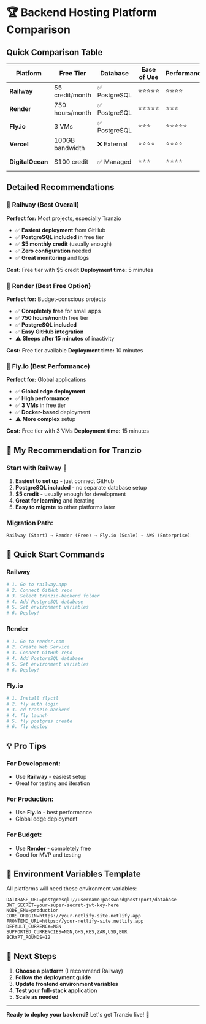 # 🏆 Backend Hosting Platform Comparison

## Quick Comparison Table

| Platform | Free Tier | Database | Ease of Use | Performance | Best For |
|----------|-----------|----------|-------------|-------------|----------|
| **Railway** | $5 credit/month | ✅ PostgreSQL | ⭐⭐⭐⭐⭐ | ⭐⭐⭐⭐ | **Recommended** |
| **Render** | 750 hours/month | ✅ PostgreSQL | ⭐⭐⭐⭐⭐ | ⭐⭐⭐ | **Free Option** |
| **Fly.io** | 3 VMs | ✅ PostgreSQL | ⭐⭐⭐ | ⭐⭐⭐⭐⭐ | **Global Scale** |
| **Vercel** | 100GB bandwidth | ❌ External | ⭐⭐⭐⭐ | ⭐⭐⭐⭐ | **Serverless** |
| **DigitalOcean** | $100 credit | ✅ Managed | ⭐⭐⭐ | ⭐⭐⭐⭐ | **VPS Alternative** |

## Detailed Recommendations

### 🥇 **Railway (Best Overall)**
**Perfect for:** Most projects, especially Tranzio
- ✅ **Easiest deployment** from GitHub
- ✅ **PostgreSQL included** in free tier
- ✅ **$5 monthly credit** (usually enough)
- ✅ **Zero configuration** needed
- ✅ **Great monitoring** and logs

**Cost:** Free tier with $5 credit
**Deployment time:** 5 minutes

### 🥈 **Render (Best Free Option)**
**Perfect for:** Budget-conscious projects
- ✅ **Completely free** for small apps
- ✅ **750 hours/month** free tier
- ✅ **PostgreSQL included**
- ✅ **Easy GitHub integration**
- ⚠️ **Sleeps after 15 minutes** of inactivity

**Cost:** Free tier available
**Deployment time:** 10 minutes

### 🥉 **Fly.io (Best Performance)**
**Perfect for:** Global applications
- ✅ **Global edge deployment**
- ✅ **High performance**
- ✅ **3 VMs** in free tier
- ✅ **Docker-based** deployment
- ⚠️ **More complex** setup

**Cost:** Free tier with 3 VMs
**Deployment time:** 15 minutes

## 🎯 **My Recommendation for Tranzio**

### **Start with Railway** 🚀
1. **Easiest to set up** - just connect GitHub
2. **PostgreSQL included** - no separate database setup
3. **$5 credit** - usually enough for development
4. **Great for learning** and iterating
5. **Easy to migrate** to other platforms later

### **Migration Path:**
```
Railway (Start) → Render (Free) → Fly.io (Scale) → AWS (Enterprise)
```

## 🚀 **Quick Start Commands**

### Railway
```bash
# 1. Go to railway.app
# 2. Connect GitHub repo
# 3. Select tranzio-backend folder
# 4. Add PostgreSQL database
# 5. Set environment variables
# 6. Deploy!
```

### Render
```bash
# 1. Go to render.com
# 2. Create Web Service
# 3. Connect GitHub repo
# 4. Add PostgreSQL database
# 5. Set environment variables
# 6. Deploy!
```

### Fly.io
```bash
# 1. Install flyctl
# 2. fly auth login
# 3. cd tranzio-backend
# 4. fly launch
# 5. fly postgres create
# 6. fly deploy
```

## 💡 **Pro Tips**

### **For Development:**
- Use **Railway** - easiest setup
- Great for testing and iteration

### **For Production:**
- Use **Fly.io** - best performance
- Global edge deployment

### **For Budget:**
- Use **Render** - completely free
- Good for MVP and testing

## 🔧 **Environment Variables Template**

All platforms will need these environment variables:

```env
DATABASE_URL=postgresql://username:password@host:port/database
JWT_SECRET=your-super-secret-jwt-key-here
NODE_ENV=production
CORS_ORIGIN=https://your-netlify-site.netlify.app
FRONTEND_URL=https://your-netlify-site.netlify.app
DEFAULT_CURRENCY=NGN
SUPPORTED_CURRENCIES=NGN,GHS,KES,ZAR,USD,EUR
BCRYPT_ROUNDS=12
```

## 🎉 **Next Steps**

1. **Choose a platform** (I recommend Railway)
2. **Follow the deployment guide**
3. **Update frontend environment variables**
4. **Test your full-stack application**
5. **Scale as needed**

---

**Ready to deploy your backend?** Let's get Tranzio live! 🚀
